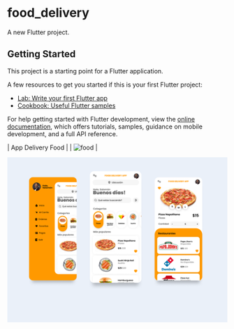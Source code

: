 # food_delivery

A new Flutter project.

## Getting Started

This project is a starting point for a Flutter application.

A few resources to get you started if this is your first Flutter project:

- [Lab: Write your first Flutter app](https://docs.flutter.dev/get-started/codelab)
- [Cookbook: Useful Flutter samples](https://docs.flutter.dev/cookbook)

For help getting started with Flutter development, view the
[online documentation](https://docs.flutter.dev/), which offers tutorials,
samples, guidance on mobile development, and a full API reference.

|  App Delivery Food |
| ![food](https://user-images.githubusercontent.com/42988089/112217689-d365ad00-8bf0-11eb-9d09-a8ea7b8df56a.gif) |

![App UI](/food_delivery.png)
